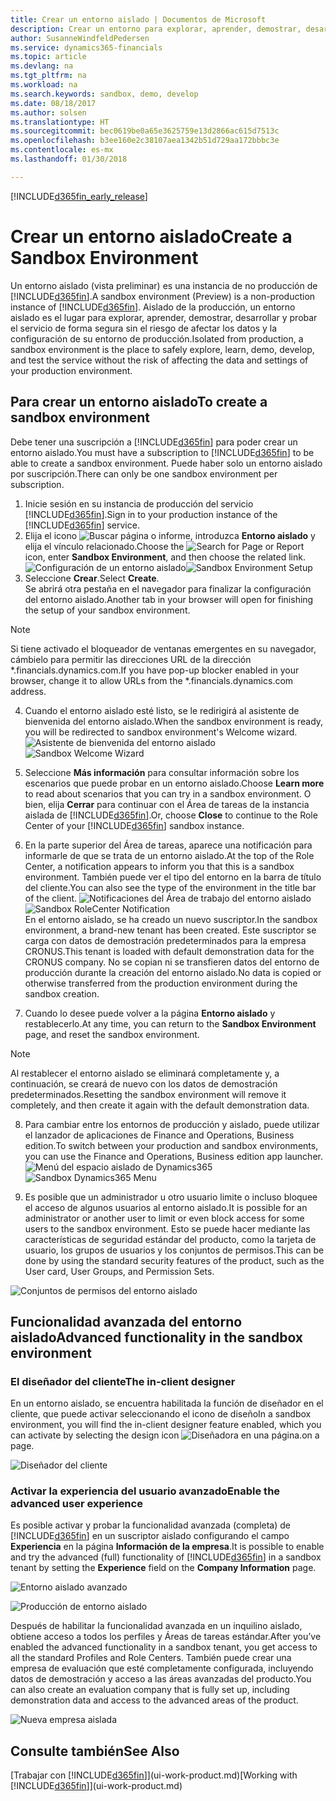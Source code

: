 ```yaml
---
title: Crear un entorno aislado | Documentos de Microsoft
description: Crear un entorno para explorar, aprender, demostrar, desarrollar y probar.
author: SusanneWindfeldPedersen
ms.service: dynamics365-financials
ms.topic: article
ms.devlang: na
ms.tgt_pltfrm: na
ms.workload: na
ms.search.keywords: sandbox, demo, develop
ms.date: 08/18/2017
ms.author: solsen
ms.translationtype: HT
ms.sourcegitcommit: bec0619be0a65e3625759e13d2866ac615d7513c
ms.openlocfilehash: b3ee160e2c38107aea1342b51d729aa172bbbc3e
ms.contentlocale: es-mx
ms.lasthandoff: 01/30/2018

---
```

[!INCLUDE[d365fin_early_release](includes/d365fin_early_release.md.md)]

# <a name="create-a-sandbox-environment"></a><span data-ttu-id="7d8ed-103">Crear un entorno aislado</span><span class="sxs-lookup"><span data-stu-id="7d8ed-103">Create a Sandbox Environment</span></span>
<span data-ttu-id="7d8ed-104">Un entorno aislado (vista preliminar) es una instancia de no producción de [!INCLUDE[d365fin](includes/d365fin_md.md)].</span><span class="sxs-lookup"><span data-stu-id="7d8ed-104">A sandbox environment (Preview) is a non-production instance of [!INCLUDE[d365fin](includes/d365fin_md.md)].</span></span> <span data-ttu-id="7d8ed-105">Aislado de la producción, un entorno aislado es el lugar para explorar, aprender, demostrar, desarrollar y probar el servicio de forma segura sin el riesgo de afectar los datos y la configuración de su entorno de producción.</span><span class="sxs-lookup"><span data-stu-id="7d8ed-105">Isolated from production, a sandbox environment is the place to safely explore, learn, demo, develop, and test the service without the risk of affecting the data and settings of your production environment.</span></span>

## <a name="to-create-a-sandbox-environment"></a><span data-ttu-id="7d8ed-106">Para crear un entorno aislado</span><span class="sxs-lookup"><span data-stu-id="7d8ed-106">To create a sandbox environment</span></span>
<span data-ttu-id="7d8ed-107">Debe tener una suscripción a [!INCLUDE[d365fin](includes/d365fin_md.md)] para poder crear un entorno aislado.</span><span class="sxs-lookup"><span data-stu-id="7d8ed-107">You must have a subscription to [!INCLUDE[d365fin](includes/d365fin_md.md)] to be able to create a sandbox environment.</span></span> <span data-ttu-id="7d8ed-108">Puede haber solo un entorno aislado por suscripción.</span><span class="sxs-lookup"><span data-stu-id="7d8ed-108">There can only be one sandbox environment per subscription.</span></span>

1. <span data-ttu-id="7d8ed-109">Inicie sesión en su instancia de producción del servicio [!INCLUDE[d365fin](includes/d365fin_md.md)].</span><span class="sxs-lookup"><span data-stu-id="7d8ed-109">Sign in to your production instance of the [!INCLUDE[d365fin](includes/d365fin_md.md)] service.</span></span>
2. <span data-ttu-id="7d8ed-110">Elija el icono ![Buscar página o informe](media/ui-search/search_small.png "icono Buscar página o informe"), introduzca **Entorno aislado** y elija el vínculo relacionado.</span><span class="sxs-lookup"><span data-stu-id="7d8ed-110">Choose the ![Search for Page or Report](media/ui-search/search_small.png "Search for Page or Report icon") icon, enter **Sandbox Environment**, and then choose the related link.</span></span>
<span data-ttu-id="7d8ed-111">![Configuración de un entorno aislado](./media/across-sandbox/sandbox-environment-setup.png)</span><span class="sxs-lookup"><span data-stu-id="7d8ed-111">![Sandbox Environment Setup](./media/across-sandbox/sandbox-environment-setup.png)</span></span>
3. <span data-ttu-id="7d8ed-112">Seleccione **Crear**.</span><span class="sxs-lookup"><span data-stu-id="7d8ed-112">Select **Create**.</span></span>  
  <span data-ttu-id="7d8ed-113">Se abrirá otra pestaña en el navegador para finalizar la configuración del entorno aislado.</span><span class="sxs-lookup"><span data-stu-id="7d8ed-113">Another tab in your browser will open for finishing the setup of your sandbox environment.</span></span>
> [!NOTE]  
>  <span data-ttu-id="7d8ed-114">Si tiene activado el bloqueador de ventanas emergentes en su navegador, cámbielo para permitir las direcciones URL de la dirección \*.financials.dynamics.com.</span><span class="sxs-lookup"><span data-stu-id="7d8ed-114">If you have pop-up blocker enabled in your browser, change it to allow URLs from the \*.financials.dynamics.com address.</span></span>   

4. <span data-ttu-id="7d8ed-115">Cuando el entorno aislado esté listo, se le redirigirá al asistente de bienvenida del entorno aislado.</span><span class="sxs-lookup"><span data-stu-id="7d8ed-115">When the sandbox environment is ready, you will be redirected to sandbox environment's Welcome wizard.</span></span>
<span data-ttu-id="7d8ed-116">![Asistente de bienvenida del entorno aislado](./media/across-sandbox/sandbox-wizard.png)</span><span class="sxs-lookup"><span data-stu-id="7d8ed-116">![Sandbox Welcome Wizard](./media/across-sandbox/sandbox-wizard.png)</span></span>

5. <span data-ttu-id="7d8ed-117">Seleccione **Más información** para consultar información sobre los escenarios que puede probar en un entorno aislado.</span><span class="sxs-lookup"><span data-stu-id="7d8ed-117">Choose **Learn more** to read about scenarios that you can try in a sandbox environment.</span></span> <span data-ttu-id="7d8ed-118">O bien, elija **Cerrar** para continuar con el Área de tareas de la instancia aislada de [!INCLUDE[d365fin](includes/d365fin_md.md)].</span><span class="sxs-lookup"><span data-stu-id="7d8ed-118">Or, choose **Close** to continue to the Role Center of your [!INCLUDE[d365fin](includes/d365fin_md.md)] sandbox instance.</span></span>
6. <span data-ttu-id="7d8ed-119">En la parte superior del Área de tareas, aparece una notificación para informarle de que se trata de un entorno aislado.</span><span class="sxs-lookup"><span data-stu-id="7d8ed-119">At the top of the Role Center, a notification appears to inform you that this is a sandbox environment.</span></span> <span data-ttu-id="7d8ed-120">También puede ver el tipo del entorno en la barra de título del cliente.</span><span class="sxs-lookup"><span data-stu-id="7d8ed-120">You can also see the type of the environment in the title bar of the client.</span></span>
<span data-ttu-id="7d8ed-121">![Notificaciones del Área de trabajo del entorno aislado](./media/across-sandbox/sandbox-rolecenter-notification.png)</span><span class="sxs-lookup"><span data-stu-id="7d8ed-121">![Sandbox RoleCenter Notification](./media/across-sandbox/sandbox-rolecenter-notification.png)</span></span>  
<span data-ttu-id="7d8ed-122">En el entorno aislado, se ha creado un nuevo suscriptor.</span><span class="sxs-lookup"><span data-stu-id="7d8ed-122">In the sandbox environment, a brand-new tenant has been created.</span></span> <span data-ttu-id="7d8ed-123">Este suscriptor se carga con datos de demostración predeterminados para la empresa CRONUS.</span><span class="sxs-lookup"><span data-stu-id="7d8ed-123">This tenant is loaded with default demonstration data for the CRONUS company.</span></span> <span data-ttu-id="7d8ed-124">No se copian ni se transfieren datos del entorno de producción durante la creación del entorno aislado.</span><span class="sxs-lookup"><span data-stu-id="7d8ed-124">No data is copied or otherwise transferred from the production environment during the sandbox creation.</span></span>
7.  <span data-ttu-id="7d8ed-125">Cuando lo desee puede volver a la página **Entorno aislado** y restablecerlo.</span><span class="sxs-lookup"><span data-stu-id="7d8ed-125">At any time, you can return to the **Sandbox Environment** page, and reset the sandbox environment.</span></span>
> [!NOTE]  
>  <span data-ttu-id="7d8ed-126">Al restablecer el entorno aislado se eliminará completamente y, a continuación, se creará de nuevo con los datos de demostración predeterminados.</span><span class="sxs-lookup"><span data-stu-id="7d8ed-126">Resetting the sandbox environment will remove it completely, and then create it again with the default demonstration data.</span></span>  

8.  <span data-ttu-id="7d8ed-127">Para cambiar entre los entornos de producción y aislado, puede utilizar el lanzador de aplicaciones de Finance and Operations, Business edition.</span><span class="sxs-lookup"><span data-stu-id="7d8ed-127">To switch between your production and sandbox environments, you can use the Finance and Operations, Business edition app launcher.</span></span>
<span data-ttu-id="7d8ed-128">![Menú del espacio aislado de Dynamics365](./media/across-sandbox/sandbox-dynamics365-menu.png)</span><span class="sxs-lookup"><span data-stu-id="7d8ed-128">![Sandbox Dynamics365 Menu](./media/across-sandbox/sandbox-dynamics365-menu.png)</span></span>

9.  <span data-ttu-id="7d8ed-129">Es posible que un administrador u otro usuario limite o incluso bloquee el acceso de algunos usuarios al entorno aislado.</span><span class="sxs-lookup"><span data-stu-id="7d8ed-129">It is possible for an administrator or another user to limit or even block access for some users to the sandbox environment.</span></span> <span data-ttu-id="7d8ed-130">Esto se puede hacer mediante las características de seguridad estándar del producto, como la tarjeta de usuario, los grupos de usuarios y los conjuntos de permisos.</span><span class="sxs-lookup"><span data-stu-id="7d8ed-130">This can be done by using the standard security features of the product, such as the User card, User Groups, and Permission Sets.</span></span>

![Conjuntos de permisos del entorno aislado](./media/across-sandbox/sandbox-permission-sets.png)

## <a name="advanced-functionality-in-the-sandbox-environment"></a><span data-ttu-id="7d8ed-132">Funcionalidad avanzada del entorno aislado</span><span class="sxs-lookup"><span data-stu-id="7d8ed-132">Advanced functionality in the sandbox environment</span></span>
### <a name="the-in-client-designer"></a><span data-ttu-id="7d8ed-133">El diseñador del cliente</span><span class="sxs-lookup"><span data-stu-id="7d8ed-133">The in-client designer</span></span>
<span data-ttu-id="7d8ed-134">En un entorno aislado, se encuentra habilitada la función de diseñador en el cliente, que puede activar seleccionando el icono de diseño</span><span class="sxs-lookup"><span data-stu-id="7d8ed-134">In a sandbox environment, you will find the in-client designer feature enabled, which you can activate by selecting the design icon</span></span> ![Diseñadora](./media/across-sandbox/sandbox-inclient-design-icon.png) <span data-ttu-id="7d8ed-136">en una página.</span><span class="sxs-lookup"><span data-stu-id="7d8ed-136">on a page.</span></span>

![Diseñador del cliente](./media/across-sandbox/sandbox-inclient-designer.png)

### <a name="enable-the-advanced-user-experience"></a><span data-ttu-id="7d8ed-138">Activar la experiencia del usuario avanzado</span><span class="sxs-lookup"><span data-stu-id="7d8ed-138">Enable the advanced user experience</span></span>
<span data-ttu-id="7d8ed-139">Es posible activar y probar la funcionalidad avanzada (completa) de [!INCLUDE[d365fin](includes/d365fin_md.md)] en un suscriptor aislado configurando el campo **Experiencia** en la página **Información de la empresa**.</span><span class="sxs-lookup"><span data-stu-id="7d8ed-139">It is possible to enable and try the advanced (full) functionality of [!INCLUDE[d365fin](includes/d365fin_md.md)] in a sandbox tenant by setting the **Experience** field on the **Company Information** page.</span></span>

![Entorno aislado avanzado](./media/across-sandbox/sandbox-advanced.png)

![Producción de entorno aislado](./media/across-sandbox/sandbox-production.png)

<span data-ttu-id="7d8ed-142">Después de habilitar la funcionalidad avanzada en un inquilino aislado, obtiene acceso a todos los perfiles y Áreas de tareas estándar.</span><span class="sxs-lookup"><span data-stu-id="7d8ed-142">After you’ve enabled the advanced functionality in a sandbox tenant, you get access to all the standard Profiles and Role Centers.</span></span> <span data-ttu-id="7d8ed-143">También puede crear una empresa de evaluación que esté completamente configurada, incluyendo datos de demostración y acceso a las áreas avanzadas del producto.</span><span class="sxs-lookup"><span data-stu-id="7d8ed-143">You can also create an evaluation company that is fully set up, including demonstration data and access to the advanced areas of the product.</span></span>

![Nueva empresa aislada](./media/across-sandbox/sandbox-newcompany.png)


## <a name="see-also"></a><span data-ttu-id="7d8ed-145">Consulte también</span><span class="sxs-lookup"><span data-stu-id="7d8ed-145">See Also</span></span>
<span data-ttu-id="7d8ed-146">[Trabajar con [!INCLUDE[d365fin](includes/d365fin_md.md)]](ui-work-product.md)</span><span class="sxs-lookup"><span data-stu-id="7d8ed-146">[Working with [!INCLUDE[d365fin](includes/d365fin_md.md)]](ui-work-product.md)</span></span>  


